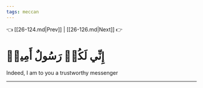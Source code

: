 ```yaml
---
tags: meccan
---
```


👈 [[26-124.md|Prev]] | [[26-126.md|Next]] 👉

# إِنِّي لَكُمۡ رَسُولٌ أَمِينٞ

Indeed, I am to you a trustworthy messenger

---

